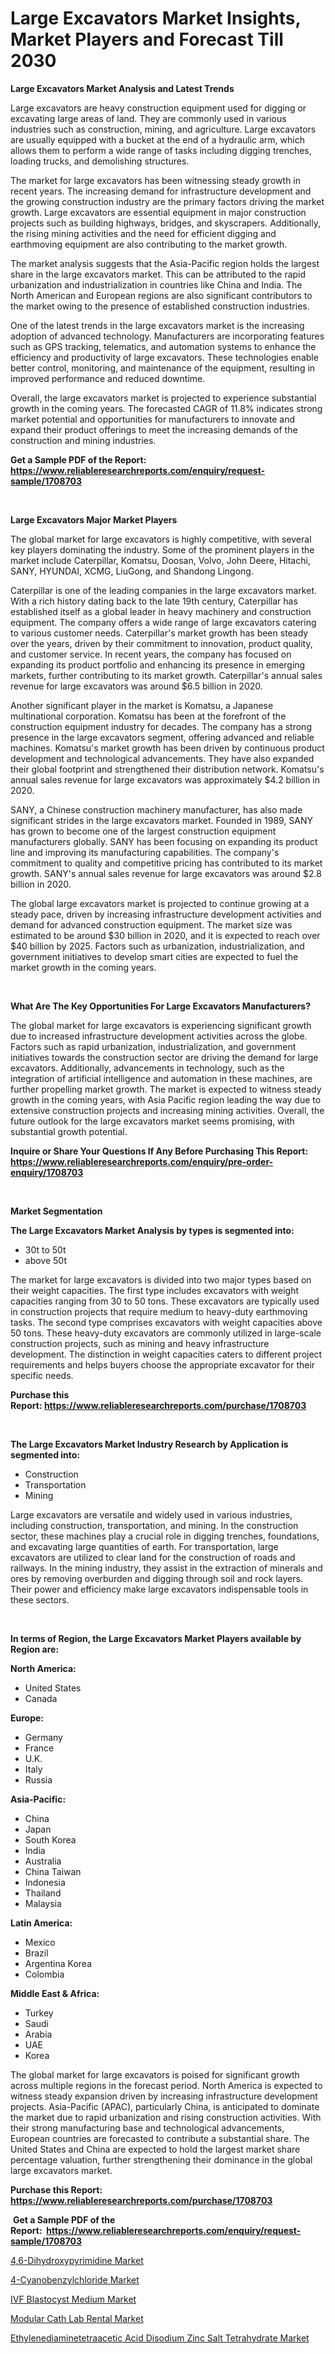 <p><h1>Large Excavators Market Insights, Market Players and Forecast Till 2030</h1></p><p><strong>Large Excavators Market Analysis and Latest Trends</strong></p>
<p><p>Large excavators are heavy construction equipment used for digging or excavating large areas of land. They are commonly used in various industries such as construction, mining, and agriculture. Large excavators are usually equipped with a bucket at the end of a hydraulic arm, which allows them to perform a wide range of tasks including digging trenches, loading trucks, and demolishing structures.</p><p>The market for large excavators has been witnessing steady growth in recent years. The increasing demand for infrastructure development and the growing construction industry are the primary factors driving the market growth. Large excavators are essential equipment in major construction projects such as building highways, bridges, and skyscrapers. Additionally, the rising mining activities and the need for efficient digging and earthmoving equipment are also contributing to the market growth.</p><p>The market analysis suggests that the Asia-Pacific region holds the largest share in the large excavators market. This can be attributed to the rapid urbanization and industrialization in countries like China and India. The North American and European regions are also significant contributors to the market owing to the presence of established construction industries.</p><p>One of the latest trends in the large excavators market is the increasing adoption of advanced technology. Manufacturers are incorporating features such as GPS tracking, telematics, and automation systems to enhance the efficiency and productivity of large excavators. These technologies enable better control, monitoring, and maintenance of the equipment, resulting in improved performance and reduced downtime.</p><p>Overall, the large excavators market is projected to experience substantial growth in the coming years. The forecasted CAGR of 11.8% indicates strong market potential and opportunities for manufacturers to innovate and expand their product offerings to meet the increasing demands of the construction and mining industries.</p></p>
<p><strong>Get a Sample PDF of the Report:&nbsp; <a href="https://www.reliableresearchreports.com/enquiry/request-sample/1708703">https://www.reliableresearchreports.com/enquiry/request-sample/1708703</a></strong></p>
<p>&nbsp;</p>
<p><strong>Large Excavators Major Market Players</strong></p>
<p><p>The global market for large excavators is highly competitive, with several key players dominating the industry. Some of the prominent players in the market include Caterpillar, Komatsu, Doosan, Volvo, John Deere, Hitachi, SANY, HYUNDAI, XCMG, LiuGong, and Shandong Lingong.</p><p>Caterpillar is one of the leading companies in the large excavators market. With a rich history dating back to the late 19th century, Caterpillar has established itself as a global leader in heavy machinery and construction equipment. The company offers a wide range of large excavators catering to various customer needs. Caterpillar's market growth has been steady over the years, driven by their commitment to innovation, product quality, and customer service. In recent years, the company has focused on expanding its product portfolio and enhancing its presence in emerging markets, further contributing to its market growth. Caterpillar's annual sales revenue for large excavators was around $6.5 billion in 2020.</p><p>Another significant player in the market is Komatsu, a Japanese multinational corporation. Komatsu has been at the forefront of the construction equipment industry for decades. The company has a strong presence in the large excavators segment, offering advanced and reliable machines. Komatsu's market growth has been driven by continuous product development and technological advancements. They have also expanded their global footprint and strengthened their distribution network. Komatsu's annual sales revenue for large excavators was approximately $4.2 billion in 2020.</p><p>SANY, a Chinese construction machinery manufacturer, has also made significant strides in the large excavators market. Founded in 1989, SANY has grown to become one of the largest construction equipment manufacturers globally. SANY has been focusing on expanding its product line and improving its manufacturing capabilities. The company's commitment to quality and competitive pricing has contributed to its market growth. SANY's annual sales revenue for large excavators was around $2.8 billion in 2020.</p><p>The global large excavators market is projected to continue growing at a steady pace, driven by increasing infrastructure development activities and demand for advanced construction equipment. The market size was estimated to be around $30 billion in 2020, and it is expected to reach over $40 billion by 2025. Factors such as urbanization, industrialization, and government initiatives to develop smart cities are expected to fuel the market growth in the coming years.</p></p>
<p>&nbsp;</p>
<p><strong>What Are The Key Opportunities For Large Excavators Manufacturers?</strong></p>
<p><p>The global market for large excavators is experiencing significant growth due to increased infrastructure development activities across the globe. Factors such as rapid urbanization, industrialization, and government initiatives towards the construction sector are driving the demand for large excavators. Additionally, advancements in technology, such as the integration of artificial intelligence and automation in these machines, are further propelling market growth. The market is expected to witness steady growth in the coming years, with Asia Pacific region leading the way due to extensive construction projects and increasing mining activities. Overall, the future outlook for the large excavators market seems promising, with substantial growth potential.</p></p>
<p><strong>Inquire or Share Your Questions If Any Before Purchasing This Report: <a href="https://www.reliableresearchreports.com/enquiry/pre-order-enquiry/1708703">https://www.reliableresearchreports.com/enquiry/pre-order-enquiry/1708703</a></strong></p>
<p>&nbsp;</p>
<p><strong>Market Segmentation</strong></p>
<p><strong>The Large Excavators Market Analysis by types is segmented into:</strong></p>
<p><ul><li>30t to 50t</li><li>above 50t</li></ul></p>
<p><p>The market for large excavators is divided into two major types based on their weight capacities. The first type includes excavators with weight capacities ranging from 30 to 50 tons. These excavators are typically used in construction projects that require medium to heavy-duty earthmoving tasks. The second type comprises excavators with weight capacities above 50 tons. These heavy-duty excavators are commonly utilized in large-scale construction projects, such as mining and heavy infrastructure development. The distinction in weight capacities caters to different project requirements and helps buyers choose the appropriate excavator for their specific needs.</p></p>
<p><strong>Purchase this Report:&nbsp;<a href="https://www.reliableresearchreports.com/purchase/1708703">https://www.reliableresearchreports.com/purchase/1708703</a></strong></p>
<p>&nbsp;</p>
<p><strong>The Large Excavators Market Industry Research by Application is segmented into:</strong></p>
<p><ul><li>Construction</li><li>Transportation</li><li>Mining</li></ul></p>
<p><p>Large excavators are versatile and widely used in various industries, including construction, transportation, and mining. In the construction sector, these machines play a crucial role in digging trenches, foundations, and excavating large quantities of earth. For transportation, large excavators are utilized to clear land for the construction of roads and railways. In the mining industry, they assist in the extraction of minerals and ores by removing overburden and digging through soil and rock layers. Their power and efficiency make large excavators indispensable tools in these sectors.</p></p>
<p>&nbsp;</p>
<p><strong>In terms of Region, the Large Excavators Market Players available by Region are:</strong></p>
<p>
    <p> <strong> North America: </strong>
        <ul>
            <li>United States</li>
            <li>Canada</li>
        </ul>
        </p> 
    <p> <strong> Europe: </strong>
        <ul>
            <li>Germany</li>
            <li>France</li>
            <li>U.K.</li>
            <li>Italy</li>
            <li>Russia</li>
        </ul>
        </p> 
    <p> <strong> Asia-Pacific: </strong>
        <ul>
            <li>China</li>
            <li>Japan</li>
            <li>South Korea</li>
            <li>India</li>
            <li>Australia</li>
            <li>China Taiwan</li>
            <li>Indonesia</li>
            <li>Thailand</li>
            <li>Malaysia</li>
        </ul>
        </p> 
    <p> <strong> Latin America: </strong>
        <ul>
            <li>Mexico</li>
            <li>Brazil</li>
            <li>Argentina Korea</li>
            <li>Colombia</li>
        </ul>
        </p> 
    <p> <strong> Middle East & Africa: </strong>
        <ul>
            <li>Turkey</li>
            <li>Saudi</li>
            <li>Arabia</li>
            <li>UAE</li>
            <li>Korea</li>
        </ul>
    </p>
    </p>
<p><p>The global market for large excavators is poised for significant growth across multiple regions in the forecast period. North America is expected to witness steady expansion driven by increasing infrastructure development projects. Asia-Pacific (APAC), particularly China, is anticipated to dominate the market due to rapid urbanization and rising construction activities. With their strong manufacturing base and technological advancements, European countries are forecasted to contribute a substantial share. The United States and China are expected to hold the largest market share percentage valuation, further strengthening their dominance in the global large excavators market.</p></p>
<p><strong>Purchase this Report: <a href="https://www.reliableresearchreports.com/purchase/1708703">https://www.reliableresearchreports.com/purchase/1708703</a></strong></p>
<p>&nbsp;<strong>Get a Sample PDF of the Report:&nbsp;&nbsp;<a href="https://www.reliableresearchreports.com/enquiry/request-sample/1708703">https://www.reliableresearchreports.com/enquiry/request-sample/1708703</a></strong></p>
<p><strong></strong></p>
<p><p><a href="https://medium.com/@emilywest91/4-6-dihydroxypyrimidine-market-competitive-analysis-market-trends-and-forecast-to-2030-902c83a77d8b">4,6-Dihydroxypyrimidine Market</a></p><p><a href="https://medium.com/@laurenbrown1918/4-cyanobenzylchloride-market-exploring-market-share-market-trends-and-future-growth-29ca1bc53c04">4-Cyanobenzylchloride Market</a></p><p><a href="https://medium.com/@deniseharvey70/ivf-blastocyst-medium-market-outlook-industry-overview-and-forecast-2023-to-2030-ac1221798781">IVF Blastocyst Medium Market</a></p><p><a href="https://medium.com/@christinascott1938/modular-cath-lab-rental-market-comprehensive-assessment-by-type-application-and-geography-7469ead83f26">Modular Cath Lab Rental Market</a></p><p><a href="https://medium.com/@joycelucas56/ethylenediaminetetraacetic-acid-disodium-zinc-salt-tetrahydrate-market-competitive-analysis-caee680d40dc">Ethylenediaminetetraacetic Acid Disodium Zinc Salt Tetrahydrate Market</a></p></p>